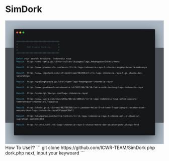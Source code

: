 # SimDork
<img src="contoh.png">
How To Use??
```
git clone https://github.com/ICWR-TEAM/SimDork
php dork.php
next, input your keywoard
```
